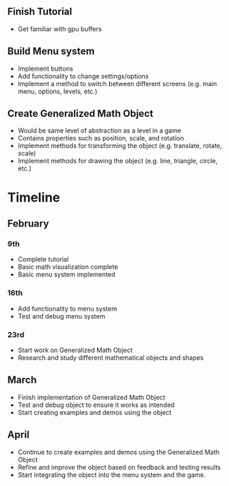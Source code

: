 ## Finish Tutorial
- Get familiar with gpu buffers

## Build Menu system
- Implement buttons
- Add functionality to change settings/options
- Implement a method to switch between different screens (e.g. main menu, options, levels, etc.)

## Create Generalized Math Object
- Would be same level of abstraction as a level in a game
- Contains properties such as position, scale, and rotation
- Implement methods for transforming the object (e.g. translate, rotate, scale)
- Implement methods for drawing the object (e.g. line, triangle, circle, etc.)

# Timeline

## February

### 9th
- Complete tutorial
- Basic math visualization complete
- Basic menu system implemented

### 16th
- Add functionality to menu system
- Test and debug menu system

### 23rd
- Start work on Generalized Math Object
- Research and study different mathematical objects and shapes

## March
- Finish implementation of Generalized Math Object
- Test and debug object to ensure it works as intended
- Start creating examples and demos using the object

## April
- Continue to create examples and demos using the Generalized Math Object
- Refine and improve the object based on feedback and testing results
- Start integrating the object into the menu system and the game.

